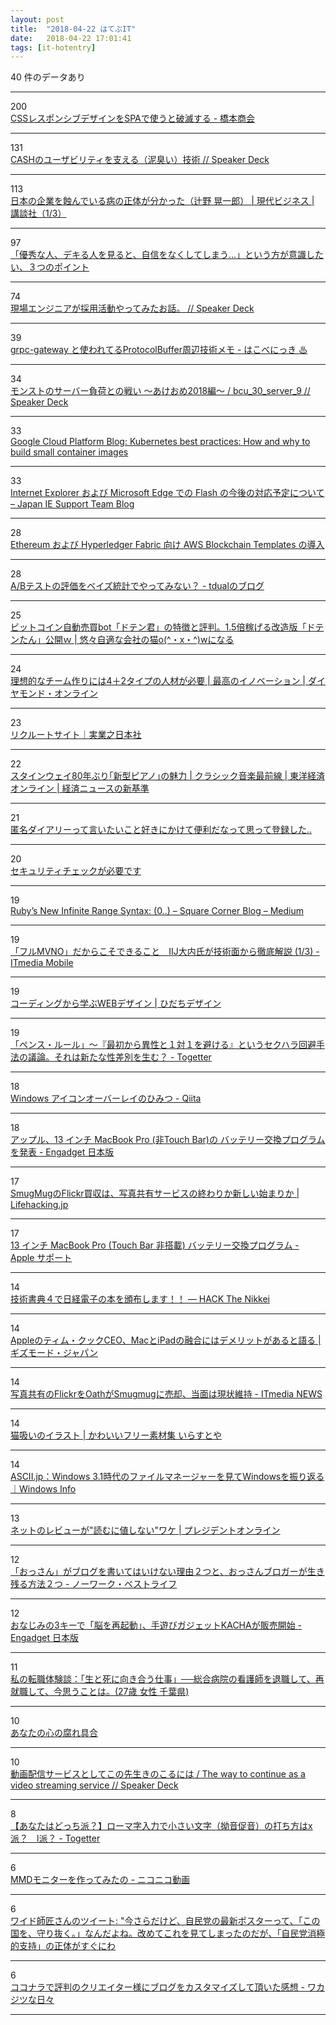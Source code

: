 ```yaml
---
layout: post
title:  "2018-04-22 はてぶIT"
date:   2018-04-22 17:01:41
tags: [it-hotentry]
---
```

40 件のデータあり

<hr><div class="row">
<div class="col-1"><span class="badge badge-pill badge-success h2">200</span></div>
<div class="col-11"><a href='https://scrapbox.io/shokai/CSS%E3%83%AC%E3%82%B9%E3%83%9D%E3%83%B3%E3%82%B7%E3%83%96%E3%83%87%E3%82%B6%E3%82%A4%E3%83%B3%E3%82%92SPA%E3%81%A7%E4%BD%BF%E3%81%86%E3%81%A8%E7%A0%B4%E6%BB%85%E3%81%99%E3%82%8B' target='_blank'>CSSレスポンシブデザインをSPAで使うと破滅する - 橋本商会</a></div>
</div>
<hr>
<div class="row">
<div class="col-1"><span class="badge badge-pill badge-success h2">131</span></div>
<div class="col-11"><a href='https://speakerdeck.com/kmagai/cashfalseyusahiriteiwozhi-eru-ni-chou-i-ji-shu' target='_blank'>CASHのユーザビリティを支える（泥臭い）技術 // Speaker Deck</a></div>
</div>
<hr>
<div class="row">
<div class="col-1"><span class="badge badge-pill badge-success h2">113</span></div>
<div class="col-11"><a href='http://gendai.ismedia.jp/articles/-/55192' target='_blank'>日本の企業を蝕んでいる病の正体が分かった（辻野 晃一郎） | 現代ビジネス | 講談社（1/3）</a></div>
</div>
<hr>
<div class="row">
<div class="col-1"><span class="badge badge-pill badge-success h2">97</span></div>
<div class="col-11"><a href='https://min-ten.com/guide/guide_2356/' target='_blank'>「優秀な人、デキる人を見ると、自信をなくしてしまう…」という方が意識したい、３つのポイント</a></div>
</div>
<hr>
<div class="row">
<div class="col-1"><span class="badge badge-pill badge-success h2">74</span></div>
<div class="col-11"><a href='https://speakerdeck.com/oogfranz/xian-chang-enziniagacai-yong-huo-dong-yatutemitaohua' target='_blank'>現場エンジニアが採用活動やってみたお話。 // Speaker Deck</a></div>
</div>
<hr>
<div class="row">
<div class="col-1"><span class="badge badge-pill badge-success h2">39</span></div>
<div class="col-11"><a href='https://hakobe932.hatenablog.com/entry/2018/04/22/003000' target='_blank'>grpc-gateway と使われてるProtocolBuffer周辺技術メモ - はこべにっき ♨</a></div>
</div>
<hr>
<div class="row">
<div class="col-1"><span class="badge badge-pill badge-success h2">34</span></div>
<div class="col-11"><a href='https://speakerdeck.com/haman29/bcu-30-server-9' target='_blank'>モンストのサーバー負荷との戦い 〜あけおめ2018編〜 / bcu_30_server_9 // Speaker Deck</a></div>
</div>
<hr>
<div class="row">
<div class="col-1"><span class="badge badge-pill badge-success h2">33</span></div>
<div class="col-11"><a href='https://cloudplatform.googleblog.com/2018/04/Kubernetes-best-practices-how-and-why-to-build-small-container-images.html' target='_blank'>Google Cloud Platform Blog: Kubernetes best practices: How and why to build small container images</a></div>
</div>
<hr>
<div class="row">
<div class="col-1"><span class="badge badge-pill badge-success h2">33</span></div>
<div class="col-11"><a href='https://blogs.technet.microsoft.com/jpieblog/2018/03/23/flash-roadmap/' target='_blank'>Internet Explorer および Microsoft Edge での Flash の今後の対応予定について – Japan IE Support Team Blog</a></div>
</div>
<hr>
<div class="row">
<div class="col-1"><span class="badge badge-pill badge-success h2">28</span></div>
<div class="col-11"><a href='https://aws.amazon.com/jp/about-aws/whats-new/2018/04/introducing-aws-blockchain-templates/' target='_blank'>Ethereum および Hyperledger Fabric 向け AWS Blockchain Templates の導入</a></div>
</div>
<hr>
<div class="row">
<div class="col-1"><span class="badge badge-pill badge-success h2">28</span></div>
<div class="col-11"><a href='http://tdual.hatenablog.com/entry/2018/04/21/004620' target='_blank'>A/Bテストの評価をベイズ統計でやってみない？ - tdualのブログ</a></div>
</div>
<hr>
<div class="row">
<div class="col-1"><span class="badge badge-pill badge-success h2">25</span></div>
<div class="col-11"><a href='https://jitekineko.com/investment-trade-bitcoin-dotenkun/' target='_blank'>ビットコイン自動売買bot「ドテン君」の特徴と評判。1.5倍稼げる改造版「ドテンたん」公開ｗ | 悠々自適な会社の猫o(^・x・^)wになる</a></div>
</div>
<hr>
<div class="row">
<div class="col-1"><span class="badge badge-pill badge-success h2">24</span></div>
<div class="col-11"><a href='http://diamond.jp/articles/-/164676' target='_blank'>理想的なチーム作りには4＋2タイプの人材が必要 | 最高のイノベーション | ダイヤモンド・オンライン</a></div>
</div>
<hr>
<div class="row">
<div class="col-1"><span class="badge badge-pill badge-success h2">23</span></div>
<div class="col-11"><a href='http://www.j-n.co.jp/recruit/' target='_blank'>リクルートサイト｜実業之日本社</a></div>
</div>
<hr>
<div class="row">
<div class="col-1"><span class="badge badge-pill badge-success h2">22</span></div>
<div class="col-11"><a href='https://toyokeizai.net/articles/-/217012' target='_blank'>スタインウェイ80年ぶり｢新型ピアノ｣の魅力 | クラシック音楽最前線 | 東洋経済オンライン | 経済ニュースの新基準</a></div>
</div>
<hr>
<div class="row">
<div class="col-1"><span class="badge badge-pill badge-success h2">21</span></div>
<div class="col-11"><a href='https://anond.hatelabo.jp/20180422105401' target='_blank'>匿名ダイアリーって言いたいこと好きにかけて便利だなって思って登録した..</a></div>
</div>
<hr>
<div class="row">
<div class="col-1"><span class="badge badge-pill badge-success h2">20</span></div>
<div class="col-11"><a href='https://www.facebook.com/Facebook-HQ-166793820034304/' target='_blank'>セキュリティチェックが必要です</a></div>
</div>
<hr>
<div class="row">
<div class="col-1"><span class="badge badge-pill badge-success h2">19</span></div>
<div class="col-11"><a href='https://medium.com/square-corner-blog/97777cf06270' target='_blank'>Ruby’s New Infinite Range Syntax: (0..) – Square Corner Blog – Medium</a></div>
</div>
<hr>
<div class="row">
<div class="col-1"><span class="badge badge-pill badge-success h2">19</span></div>
<div class="col-11"><a href='http://www.itmedia.co.jp/mobile/articles/1804/22/news016.html' target='_blank'>「フルMVNO」だからこそできること　IIJ大内氏が技術面から徹底解説 (1/3) - ITmedia Mobile</a></div>
</div>
<hr>
<div class="row">
<div class="col-1"><span class="badge badge-pill badge-success h2">19</span></div>
<div class="col-11"><a href='https://hidachi-design.com/coding_design' target='_blank'>コーディングから学ぶWEBデザイン | ひだちデザイン</a></div>
</div>
<hr>
<div class="row">
<div class="col-1"><span class="badge badge-pill badge-success h2">19</span></div>
<div class="col-11"><a href='https://togetter.com/li/1220327' target='_blank'>「ペンス・ルール」～『最初から異性と１対１を避ける』というセクハラ回避手法の議論。それは新たな性差別を生む？ - Togetter</a></div>
</div>
<hr>
<div class="row">
<div class="col-1"><span class="badge badge-pill badge-success h2">18</span></div>
<div class="col-11"><a href='https://qiita.com/Wurly/items/4f3fcbdfda0d213c4ad9' target='_blank'>Windows アイコンオーバーレイのひみつ - Qiita</a></div>
</div>
<hr>
<div class="row">
<div class="col-1"><span class="badge badge-pill badge-success h2">18</span></div>
<div class="col-11"><a href='https://japanese.engadget.com/2018/04/21/13-macbook-pro-touch-bar/' target='_blank'>アップル、13 インチ MacBook Pro (非Touch Bar)の バッテリー交換プログラムを発表 - Engadget 日本版</a></div>
</div>
<hr>
<div class="row">
<div class="col-1"><span class="badge badge-pill badge-success h2">17</span></div>
<div class="col-11"><a href='https://lifehacking.jp/2018/04/smugmug-flickr/' target='_blank'>SmugMugのFlickr買収は、写真共有サービスの終わりか新しい始まりか | Lifehacking.jp</a></div>
</div>
<hr>
<div class="row">
<div class="col-1"><span class="badge badge-pill badge-success h2">17</span></div>
<div class="col-11"><a href='https://www.apple.com/jp/support/13inch-macbookpro-battery-replacement/' target='_blank'>13 インチ MacBook Pro (Touch Bar 非搭載) バッテリー交換プログラム - Apple サポート</a></div>
</div>
<hr>
<div class="row">
<div class="col-1"><span class="badge badge-pill badge-success h2">14</span></div>
<div class="col-11"><a href='https://hack.nikkei.com/blog/tech_book_fest04/' target='_blank'>技術書典４で日経電子の本を頒布します！！ — HACK The Nikkei</a></div>
</div>
<hr>
<div class="row">
<div class="col-1"><span class="badge badge-pill badge-success h2">14</span></div>
<div class="col-11"><a href='https://www.gizmodo.jp/2018/04/tim-said-ipadmac.html' target='_blank'>Appleのティム・クックCEO、MacとiPadの融合にはデメリットがあると語る | ギズモード・ジャパン</a></div>
</div>
<hr>
<div class="row">
<div class="col-1"><span class="badge badge-pill badge-success h2">14</span></div>
<div class="col-11"><a href='http://www.itmedia.co.jp/news/articles/1804/22/news014.html' target='_blank'>写真共有のFlickrをOathがSmugmugに売却、当面は現状維持 - ITmedia NEWS</a></div>
</div>
<hr>
<div class="row">
<div class="col-1"><span class="badge badge-pill badge-success h2">14</span></div>
<div class="col-11"><a href='https://www.irasutoya.com/2018/04/blog-post_429.html' target='_blank'>猫吸いのイラスト | かわいいフリー素材集 いらすとや</a></div>
</div>
<hr>
<div class="row">
<div class="col-1"><span class="badge badge-pill badge-success h2">14</span></div>
<div class="col-11"><a href='http://ascii.jp/elem/000/001/667/1667420/' target='_blank'>ASCII.jp：Windows 3.1時代のファイルマネージャーを見てWindowsを振り返る｜Windows Info</a></div>
</div>
<hr>
<div class="row">
<div class="col-1"><span class="badge badge-pill badge-success h2">13</span></div>
<div class="col-11"><a href='http://president.jp/articles/-/24860' target='_blank'>ネットのレビューが"読むに値しない"ワケ | プレジデントオンライン</a></div>
</div>
<hr>
<div class="row">
<div class="col-1"><span class="badge badge-pill badge-success h2">12</span></div>
<div class="col-11"><a href='http://www.matome-pro.com/entry/ossan-blog' target='_blank'>「おっさん」がブログを書いてはいけない理由２つと、おっさんブロガーが生き残る方法２つ - ノーワーク・ベストライフ</a></div>
</div>
<hr>
<div class="row">
<div class="col-1"><span class="badge badge-pill badge-success h2">12</span></div>
<div class="col-11"><a href='https://japanese.engadget.com/2018/04/21/3-kacha/' target='_blank'>おなじみの3キーで「脳を再起動」、手遊びガジェットKACHAが販売開始 - Engadget 日本版</a></div>
</div>
<hr>
<div class="row">
<div class="col-1"><span class="badge badge-pill badge-success h2">11</span></div>
<div class="col-11"><a href='https://min-ten.com/age20/job_change_story_1668/' target='_blank'>私の転職体験談：「生と死に向き合う仕事」──総合病院の看護師を退職して、再就職して、今思うことは。(27歳 女性 千葉県)</a></div>
</div>
<hr>
<div class="row">
<div class="col-1"><span class="badge badge-pill badge-success h2">10</span></div>
<div class="col-11"><a href='https://shindanmaker.com/788620' target='_blank'>あなたの心の腐れ具合</a></div>
</div>
<hr>
<div class="row">
<div class="col-1"><span class="badge badge-pill badge-success h2">10</span></div>
<div class="col-11"><a href='https://speakerdeck.com/miyukki/the-way-to-continue-as-a-video-streaming-service' target='_blank'>動画配信サービスとしてこの先生きのこるには / The way to continue as a video streaming service // Speaker Deck</a></div>
</div>
<hr>
<div class="row">
<div class="col-1"><span class="badge badge-pill badge-success h2">8</span></div>
<div class="col-11"><a href='https://togetter.com/li/1219896' target='_blank'>【あなたはどっち派？】ローマ字入力で小さい文字（拗音促音）の打ち方はx派？　l派？ - Togetter</a></div>
</div>
<hr>
<div class="row">
<div class="col-1"><span class="badge badge-pill badge-success h2">6</span></div>
<div class="col-11"><a href='http://www.nicovideo.jp/watch/sm33086157' target='_blank'>MMDモニターを作ってみたの - ニコニコ動画</a></div>
</div>
<hr>
<div class="row">
<div class="col-1"><span class="badge badge-pill badge-success h2">6</span></div>
<div class="col-11"><a href='http://twitter.com/feedback515/status/987161331731066880' target='_blank'>ワイド師匠さんのツイート: "今さらだけど、自民党の最新ポスターって、「この国を、守り抜く。」なんだよね。改めてこれを見てしまったのだが、「自民党消極的支持」の正体がすぐにわ</a></div>
</div>
<hr>
<div class="row">
<div class="col-1"><span class="badge badge-pill badge-success h2">6</span></div>
<div class="col-11"><a href='http://www.wakajitsukohei.com/entry/2018/04/22/002843' target='_blank'>ココナラで評判のクリエイター様にブログをカスタマイズして頂いた感想 - ワカジツな日々</a></div>
</div>
<hr>
